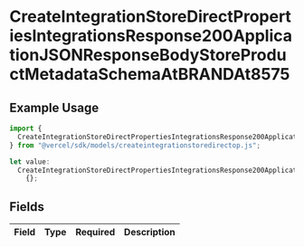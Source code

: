 # CreateIntegrationStoreDirectPropertiesIntegrationsResponse200ApplicationJSONResponseBodyStoreProductMetadataSchemaAtBRANDAt8575

## Example Usage

```typescript
import {
  CreateIntegrationStoreDirectPropertiesIntegrationsResponse200ApplicationJSONResponseBodyStoreProductMetadataSchemaAtBRANDAt8575,
} from "@vercel/sdk/models/createintegrationstoredirectop.js";

let value:
  CreateIntegrationStoreDirectPropertiesIntegrationsResponse200ApplicationJSONResponseBodyStoreProductMetadataSchemaAtBRANDAt8575 =
    {};
```

## Fields

| Field       | Type        | Required    | Description |
| ----------- | ----------- | ----------- | ----------- |